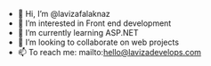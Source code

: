 - 👋 Hi, I’m @lavizafalaknaz
- 👀 I’m interested in Front end development
- 🌱 I’m currently learning ASP.NET
- 💞️ I’m looking to collaborate on web projects
- 📫 To reach me: mailto:hello@lavizadevelops.com

<!---
laviza-letscodify/laviza-letscodify is a ✨ special ✨ repository because its `README.md` (this file) appears on your GitHub profile.
You can click the Preview link to take a look at your changes.
--->
